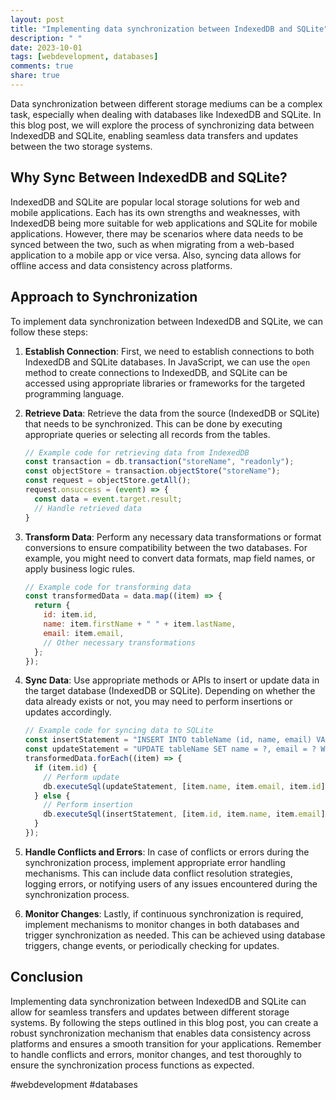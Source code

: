 ```yaml
---
layout: post
title: "Implementing data synchronization between IndexedDB and SQLite"
description: " "
date: 2023-10-01
tags: [webdevelopment, databases]
comments: true
share: true
---
```


Data synchronization between different storage mediums can be a complex task, especially when dealing with databases like IndexedDB and SQLite. In this blog post, we will explore the process of synchronizing data between IndexedDB and SQLite, enabling seamless data transfers and updates between the two storage systems.

## Why Sync Between IndexedDB and SQLite?

IndexedDB and SQLite are popular local storage solutions for web and mobile applications. Each has its own strengths and weaknesses, with IndexedDB being more suitable for web applications and SQLite for mobile applications. However, there may be scenarios where data needs to be synced between the two, such as when migrating from a web-based application to a mobile app or vice versa. Also, syncing data allows for offline access and data consistency across platforms.

## Approach to Synchronization

To implement data synchronization between IndexedDB and SQLite, we can follow these steps:

1. **Establish Connection**: First, we need to establish connections to both IndexedDB and SQLite databases. In JavaScript, we can use the `open` method to create connections to IndexedDB, and SQLite can be accessed using appropriate libraries or frameworks for the targeted programming language.

2. **Retrieve Data**: Retrieve the data from the source (IndexedDB or SQLite) that needs to be synchronized. This can be done by executing appropriate queries or selecting all records from the tables.

   ```javascript
   // Example code for retrieving data from IndexedDB
   const transaction = db.transaction("storeName", "readonly");
   const objectStore = transaction.objectStore("storeName");
   const request = objectStore.getAll();
   request.onsuccess = (event) => {
     const data = event.target.result;
     // Handle retrieved data
   }
   ```

3. **Transform Data**: Perform any necessary data transformations or format conversions to ensure compatibility between the two databases. For example, you might need to convert data formats, map field names, or apply business logic rules.

   ```javascript
   // Example code for transforming data
   const transformedData = data.map((item) => {
     return {
       id: item.id,
       name: item.firstName + " " + item.lastName,
       email: item.email,
       // Other necessary transformations
     };
   });
   ```

4. **Sync Data**: Use appropriate methods or APIs to insert or update data in the target database (IndexedDB or SQLite). Depending on whether the data already exists or not, you may need to perform insertions or updates accordingly.

   ```javascript
   // Example code for syncing data to SQLite
   const insertStatement = "INSERT INTO tableName (id, name, email) VALUES (?, ?, ?)";
   const updateStatement = "UPDATE tableName SET name = ?, email = ? WHERE id = ?";
   transformedData.forEach((item) => {
     if (item.id) {
       // Perform update
       db.executeSql(updateStatement, [item.name, item.email, item.id]);
     } else {
       // Perform insertion
       db.executeSql(insertStatement, [item.id, item.name, item.email]);
     }
   });
   ```

5. **Handle Conflicts and Errors**: In case of conflicts or errors during the synchronization process, implement appropriate error handling mechanisms. This can include data conflict resolution strategies, logging errors, or notifying users of any issues encountered during the synchronization process.

6. **Monitor Changes**: Lastly, if continuous synchronization is required, implement mechanisms to monitor changes in both databases and trigger synchronization as needed. This can be achieved using database triggers, change events, or periodically checking for updates.

## Conclusion

Implementing data synchronization between IndexedDB and SQLite can allow for seamless transfers and updates between different storage systems. By following the steps outlined in this blog post, you can create a robust synchronization mechanism that enables data consistency across platforms and ensures a smooth transition for your applications. Remember to handle conflicts and errors, monitor changes, and test thoroughly to ensure the synchronization process functions as expected.

#webdevelopment #databases